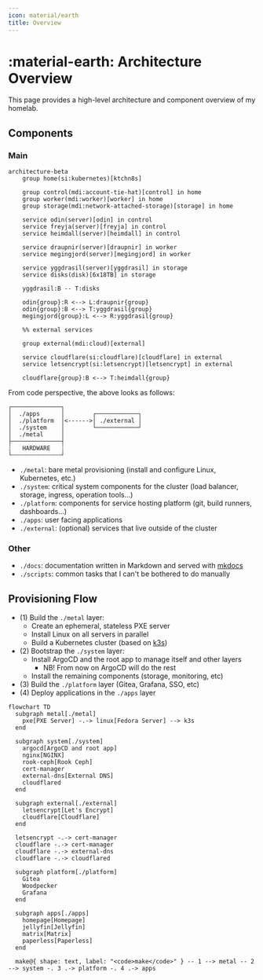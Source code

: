 ```yaml
---
icon: material/earth
title: Overview
---
```


# :material-earth: Architecture Overview

This page provides a high-level architecture and component overview of my homelab.

## Components

### Main

```mermaid
architecture-beta
    group home(si:kubernetes)[ktchn8s]

    group control(mdi:account-tie-hat)[control] in home
    group worker(mdi:worker)[worker] in home
    group storage(mdi:network-attached-storage)[storage] in home

    service odin(server)[odin] in control
    service freyja(server)[freyja] in control
    service heimdall(server)[heimdall] in control

    service draupnir(server)[draupnir] in worker
    service megingjord(server)[megingjord] in worker

    service yggdrasil(server)[yggdrasil] in storage
    service disks(disk)[6x18TB] in storage

    yggdrasil:B -- T:disks

    odin{group}:R <--> L:draupnir{group}
    odin{group}:B <--> T:yggdrasil{group}
    megingjord{group}:L <--> R:yggdrasil{group}

    %% external services

    group external(mdi:cloud)[external]

    service cloudflare(si:cloudflare)[cloudflare] in external
    service letsencrypt(si:letsencrypt)[letsencrypt] in external

    cloudflare{group}:B <--> T:heimdall{group}
```

From code perspective, the above looks as follows:

<!-- https://en.wikipedia.org/wiki/Box_Drawing -->

```
┌──────────────┐
│  ./apps      │        ┌────────────┐
│  ./platform  │<------>│ ./external │
│  ./system    │        └────────────┘
│  ./metal     │
├──────────────┤
┊   HARDWARE   ┊
└┄┄┄┄┄┄┄┄┄┄┄┄┄┄┘
```

- `./metal`: bare metal provisioning (install and configure Linux, Kubernetes, etc.)
- `./system`: critical system components for the cluster (load balancer, storage, ingress, operation tools...)
- `./platform`: components for service hosting platform (git, build runners, dashboards...)
- `./apps`: user facing applications
- `./external`: (optional) services that live outside of the cluster

### Other

- `./docs`: documentation written in Markdown and served with [mkdocs](https://www.mkdocs.org/)
- `./scripts`: common tasks that I can't be bothered to do manually

## Provisioning Flow

- (1) Build the `./metal` layer:
    - Create an ephemeral, stateless PXE server
    - Install Linux on all servers in parallel
    - Build a Kubernetes cluster (based on [k3s](https://k3s.io/))
- (2) Bootstrap the `./system` layer:
    - Install ArgoCD and the root app to manage itself and other layers
        - NB! From now on ArgoCD will do the rest
    - Install the remaining components (storage, monitoring, etc)
- (3) Build the `./platform` layer (Gitea, Grafana, SSO, etc)
- (4) Deploy applications in the `./apps` layer

```mermaid
flowchart TD
  subgraph metal[./metal]
    pxe[PXE Server] -.-> linux[Fedora Server] --> k3s
  end

  subgraph system[./system]
    argocd[ArgoCD and root app]
    nginx[NGINX]
    rook-ceph[Rook Ceph]
    cert-manager
    external-dns[External DNS]
    cloudflared
  end

  subgraph external[./external]
    letsencrypt[Let's Encrypt]
    cloudflare[Cloudflare]
  end

  letsencrypt -.-> cert-manager
  cloudflare -.-> cert-manager
  cloudflare -.-> external-dns
  cloudflare -.-> cloudflared

  subgraph platform[./platform]
    Gitea
    Woodpecker
    Grafana
  end

  subgraph apps[./apps]
    homepage[Homepage]
    jellyfin[Jellyfin]
    matrix[Matrix]
    paperless[Paperless]
  end

  make@{ shape: text, label: "<code>make</code>" } -- 1 --> metal -- 2 --> system -. 3 .-> platform -. 4 .-> apps
```
